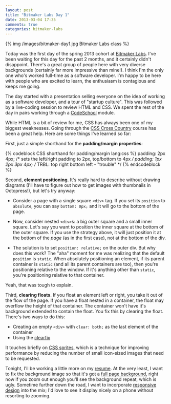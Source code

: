 ```yaml
---
layout: post
title: "Bitmaker Labs Day 1"
date: 2013-03-04 17:35
comments: true
categories: bitmaker-labs
---
```


{% img /images/bitmaker-day1.jpg Bitmaker Labs class %}

Today was the first day of the spring 2013 cohort at [Bitmaker Labs](http://bitmakerlabs.com). I've been waiting for this day for the past 2 months, and it certainly didn't disappoint. There's a great group of people here with very diverse backgrounds (certainly far more impressive than mine!). I think I'm the only one who's worked full-time as a software developer. I'm happy to be here with people who are excited to learn, the enthusiasm is contagious and keeps me going.

The day started with a presentation selling everyone on the idea of working as a software developer, and a tour of "startup culture". This was followed by a live-coding session to review HTML and CSS. We spent the rest of the day in pairs working through a [CodeSchool](http://codeschool.com) module. 

While HTML is a bit of review for me, CSS has always been one of my biggest weaknesses. Going through the [CSS Cross Country](http://www.codeschool.com/courses/css-cross-country) course has been a great help. Here are some things I've learned so far:

First, just a simple shorthand for the **padding/margin properties**:

{% codeblock CSS shorthand for padding/margin lang:css %}
padding: 2px 4px;   /* sets the left/right padding to 2px, top/bottom to 4px */
padding: 1px 2px 3px 4px;   /* TRBL: top right bottom left - "trouble" */
{% endcodeblock %}

Second, **element positioning**. It's really hard to describe without drawing diagrams (I'll have to figure out how to get images with thumbnails in Octopress!), but let's try anyway:

* Consider a page with a single square `<div>` tag. If you set its `position` to `absolute`, you can say `bottom: 0px;` and it will go to the bottom of the page.

* Now, consider nested `<div>`s: a big outer square and a small inner square. Let's say you want to position the inner square at the bottom of the outer square. If you use the strategy above, it will just position it at the bottom of the *page* (as in the first case), not at the bottom of the div. 

* The solution is to set `position: relative;` on the outer div. But why does this work? The "aha" moment for me was realizing that the default `position` is `static`. When absolutely positioning an element, if its parent container is  `static` (and all its parent containers are too), then you're positioning relative to the window. If it's anything other than `static`, you're positioning relative to that container.

Yeah, that was tough to explain.

Third, **clearing floats**. If you float an element left or right, you take it out of the flow of the page. If you have a float nested in a container, the float may overflow the height of that container. The container won't have it's background extended to contain the float. You fix this by clearing the float. There's two ways to do this:

* Creating an empty `<div>` with `clear: both;` as the last element of the container
* Using the [clearfix](http://stackoverflow.com/questions/211383/which-method-of-clearfix-is-best)

It touches briefly on [CSS sprites](http://en.wikipedia.org/wiki/Sprite_\(computer_graphics\)#Sprites_by_CSS), which is a technique for improving performance by reducing the number of small icon-sized images that need to be requested.

Tonight, I'll be working a little more on my [resume](http://jbinto.ca/resume/). At the very least, I want to fix the background image so that it's got a [full page background](http://css-tricks.com/perfect-full-page-background-image/), right now if you zoom out enough you'll see the background repeat, which is ugly. Sometime further down the road, I want to incorporate [responsive design](http://en.wikipedia.org/wiki/Responsive_web_design) into the mix; I'd love to see it display nicely on a phone without resorting to zooming. 
